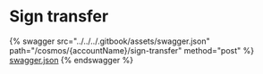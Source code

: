 # Sign transfer

{% swagger src="../../../.gitbook/assets/swagger.json" path="/cosmos/{accountName}/sign-transfer" method="post" %}
[swagger.json](../../../.gitbook/assets/swagger.json)
{% endswagger %}
